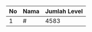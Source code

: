 | No | Nama            | Jumlah Level |
|----|-----------------|--------------|
| 1  | #    |    4583        |
